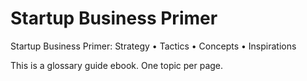 # Startup Business Primer

Startup Business Primer: Strategy • Tactics • Concepts • Inspirations

This is a glossary guide ebook. One topic per page. 
